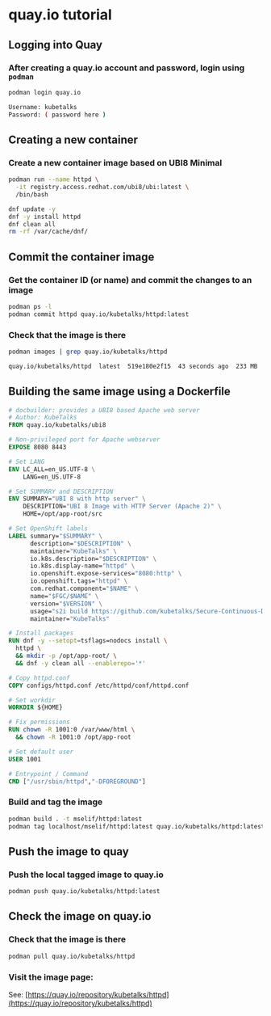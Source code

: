 quay.io tutorial
================

Logging into Quay
-----------------

### After creating a quay.io account and password, login using `podman`

```bash
podman login quay.io
```

```bash
Username: kubetalks
Password: ( password here )
```

Creating a new container
------------------------

### Create a new container image based on UBI8 Minimal

```bash
podman run --name httpd \
  -it registry.access.redhat.com/ubi8/ubi:latest \
  /bin/bash

dnf update -y
dnf -y install httpd
dnf clean all
rm -rf /var/cache/dnf/
```

Commit the container image
--------------------------

### Get the container ID (or name) and commit the changes to an image

```bash
podman ps -l
podman commit httpd quay.io/kubetalks/httpd:latest
```

### Check that the image is there

```bash
podman images | grep quay.io/kubetalks/httpd

quay.io/kubetalks/httpd  latest  519e180e2f15  43 seconds ago  233 MB
```

Building the same image using a Dockerfile
------------------------------------------

```Dockerfile
# docbuilder: provides a UBI8 based Apache web server
# Author: KubeTalks
FROM quay.io/kubetalks/ubi8

# Non-privileged port for Apache webserver
EXPOSE 8080 8443

# Set LANG
ENV LC_ALL=en_US.UTF-8 \
    LANG=en_US.UTF-8

# Set SUMMARY and DESCRIPTION
ENV SUMMARY="UBI 8 with http server" \
    DESCRIPTION="UBI 8 Image with HTTP Server (Apache 2)" \
    HOME=/opt/app-root/src

# Set OpenShift labels
LABEL summary="$SUMMARY" \
      description="$DESCRIPTION" \
      maintainer="KubeTalks" \
      io.k8s.description="$DESCRIPTION" \
      io.k8s.display-name="httpd" \
      io.openshift.expose-services="8080:http" \
      io.openshift.tags="httpd" \
      com.redhat.component="$NAME" \
      name="$FGC/$NAME" \
      version="$VERSION" \
      usage="s2i build https://github.com/kubetalks/Secure-Continuous-Delivery-with-Podman.git" \
      maintainer="KubeTalks"

# Install packages
RUN dnf -y --setopt=tsflags=nodocs install \
  httpd \
  && mkdir -p /opt/app-root/ \
  && dnf -y clean all --enablerepo='*'

# Copy httpd.conf
COPY configs/httpd.conf /etc/httpd/conf/httpd.conf

# Set workdir
WORKDIR ${HOME}

# Fix permissions
RUN chown -R 1001:0 /var/www/html \
  && chown -R 1001:0 /opt/app-root

# Set default user
USER 1001

# Entrypoint / Command
CMD ["/usr/sbin/httpd","-DFOREGROUND"]
```

### Build and tag the image

```bash
podman build . -t mselif/httpd:latest
podman tag localhost/mselif/httpd:latest quay.io/kubetalks/httpd:latest
```

Push the image to quay
-----------------------

### Push the local tagged image to quay.io

```bash
podman push quay.io/kubetalks/httpd:latest
```

Check the image on quay.io
---------------------------

### Check that the image is there

```bash
podman pull quay.io/kubetalks/httpd
```

### Visit the image page:

See: [https://quay.io/repository/kubetalks/httpd](https://quay.io/repository/kubetalks/httpd)

